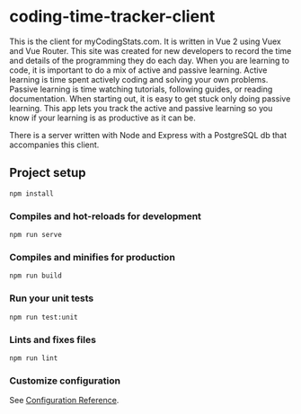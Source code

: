 # coding-time-tracker-client

This is the client for myCodingStats.com. It is written in Vue 2 using Vuex and Vue Router. This site was created for new developers to record the time and details of the programming they do each day. When you are learning to code, it is important to do a mix of active and passive learning. Active learning is time spent actively coding and solving your own problems. Passive learning is time watching tutorials, following guides, or reading documentation. When starting out, it is easy to get stuck only doing passive learning. This app lets you track the active and passive learning so you know if your learning is as productive as it can be.

There is a server written with Node and Express with a PostgreSQL db that accompanies this client.

## Project setup

```
npm install
```

### Compiles and hot-reloads for development

```
npm run serve
```

### Compiles and minifies for production

```
npm run build
```

### Run your unit tests

```
npm run test:unit
```

### Lints and fixes files

```
npm run lint
```

### Customize configuration

See [Configuration Reference](https://cli.vuejs.org/config/).
